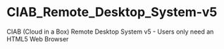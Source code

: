 # CIAB_Remote_Desktop_System-v5
CIAB (Cloud in a Box) Remote Desktop System v5 - Users only need an HTML5 Web Browser 
